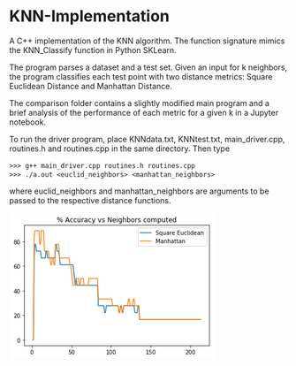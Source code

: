 # KNN-Implementation
A C++ implementation of the KNN algorithm. The function signature mimics the KNN_Classify function in Python SKLearn.

The program parses a dataset and a test set. Given an input for k neighbors, the program classifies each test point with two distance metrics: Square Euclidean Distance and Manhattan Distance. 

The comparison folder contains a slightly modified main program and a brief analysis of the performance of each metric for a given k in a Jupyter notebook.

To run the driver program, place KNNdata.txt, KNNtest.txt, main_driver.cpp, routines.h and routines.cpp in the same directory. Then type
    
    >>> g++ main_driver.cpp routines.h routines.cpp
    >>> ./a.out <euclid_neighbors> <manhattan_neighbors>
  
where euclid_neighbors and manhattan_neighbors are arguments to be passed to the respective distance functions.

![Accuracy Comparison](comparison/Euclid_vs_Manhattan.png)
